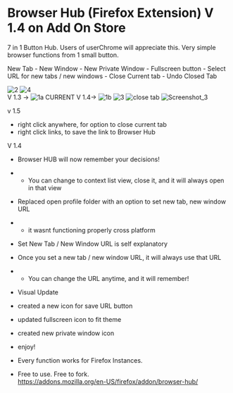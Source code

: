 # Browser Hub (Firefox Extension) V 1.4 on Add On Store
7 in 1 Button Hub. Users of userChrome will appreciate this. Very simple browser functions from 1 small button.

New Tab - New Window - New Private Window - Fullscreen button - Select URL for new tabs / new windows - Close Current tab - Undo Closed Tab

![2](https://github.com/soulhotel/BrowserHub-Firefox-Extension-/assets/155501797/712fe893-fdc9-4767-84b9-bf676e12f3f7)
![4](https://github.com/soulhotel/BrowserHub-Firefox-Extension-/assets/155501797/deaae4dc-ddfe-40e8-8e9e-98ece3504cfa)<br>
V 1.3 ->
![1a](https://github.com/soulhotel/BrowserHub-Firefox-Extension-/assets/155501797/6cdd2cc0-2492-4cad-adb3-0e6f05112a31)
CURRENT V 1.4->
![1b](https://github.com/soulhotel/BrowserHub-Firefox-Extension-/assets/155501797/33b79e30-c10c-4e5a-9471-f42fa384bd7e)
![3](https://github.com/soulhotel/BrowserHub-Firefox-Extension-/assets/155501797/5d8a3d63-c5b9-4217-a894-5319ff8d5e40)
![close tab](https://github.com/soulhotel/BrowserHub-Firefox-Extension-/assets/155501797/34dd1b75-a3c8-4ec2-9b3e-9af89eb1dd75)
![Screenshot_3](https://github.com/soulhotel/BrowserHub-Firefox-Extension-/assets/155501797/58b822eb-a0f5-4852-9c24-c43b4cfb03f4)

v 1.5
- right click anywhere, for option to close current tab
- right click links, to save the link to Browser Hub

V 1.4
- Browser HUB will now remember your decisions!
- - You can change to context list view, close it, and it will always open in that view
- Replaced open profile folder with an option to set new tab, new window URL
- - it wasnt functioning properly cross platform
- Set New Tab / New Window URL is self explanatory
- Once you set a new tab / new window URL, it will always use that URL
- - You can change the URL anytime, and it will remember!
- Visual Update
- created a new icon for save URL button
- updated fullscreen icon to fit theme
- created new private window icon
- enjoy!

- Every function works for Firefox Instances.<br>
- Free to use. Free to fork.<br>
https://addons.mozilla.org/en-US/firefox/addon/browser-hub/
